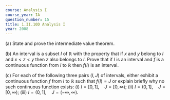 ```yaml
---
course: Analysis I
course_year: IA
question_number: 15
title: 1.II.10D Analysis I
year: 2008
---
```



(a) State and prove the intermediate value theorem.

(b) An interval is a subset $I$ of $\mathbb{R}$ with the property that if $x$ and $y$ belong to $I$ and $x<z<y$ then $z$ also belongs to $I$. Prove that if $I$ is an interval and $f$ is a continuous function from $I$ to $\mathbb{R}$ then $f(I)$ is an interval.

(c) For each of the following three pairs $(I, J)$ of intervals, either exhibit a continuous function $f$ from $I$ to $\mathbb{R}$ such that $f(I)=J$ or explain briefly why no such continuous function exists:
(i) $I=[0,1], \quad J=[0, \infty)$;
(ii) $I=(0,1], \quad J=[0, \infty)$;
(iii) $I=(0,1], \quad J=(-\infty, \infty)$.